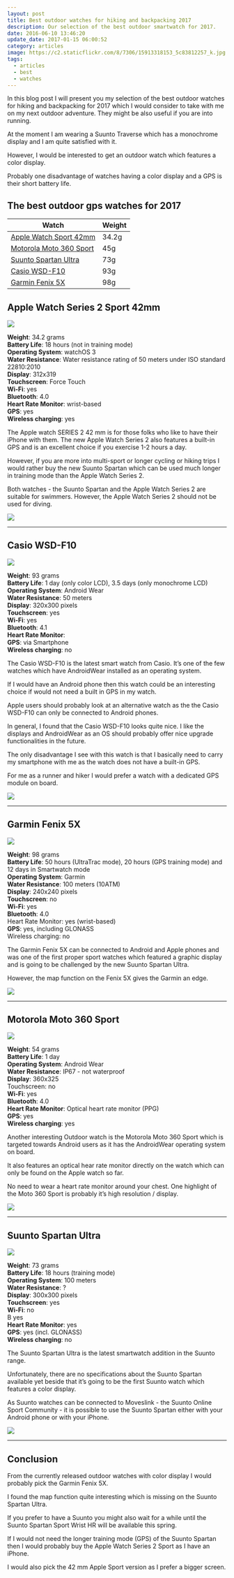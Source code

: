 ```yaml
---
layout: post
title: Best outdoor watches for hiking and backpacking 2017
description: Our selection of the best outdoor smartwatch for 2017.
date: 2016-06-10 13:46:20
update_date: 2017-01-15 06:00:52
category: articles
image: https://c2.staticflickr.com/8/7306/15913318153_5c83812257_k.jpg
tags:
  - articles
  - best
  - watches
---
```


In this blog post I will present you my selection of the best outdoor watches for hiking and backpacking for 2017 which I would consider to take with me on my next outdoor adventure. They might be also useful if you are into running.  

At the moment I am wearing a Suunto Traverse which has a monochrome display and I am quite satisfied with it.  

However, I would be interested to get an outdoor watch which features a color display.  

Probably one disadvantage of watches having a color display and a GPS is their short battery life.   

<amp-img src="https://c2.staticflickr.com/8/7306/15913318153_5c83812257_k.jpg" width="2048" height="1360" alt="Best outdoor GPS watches 2017"></amp-img>

<!--more-->

## The best outdoor gps watches for 2017

<div class="table-responsive">  
<table class="table table-hover table-bordered list_items">  
        <thead>  
             <tr>  
                <th>Watch</th><th>Weight</th>  
             </tr>  
        </thead>  
        <tbody>     
<tr>  
<td><a href="http://amzn.to/2jLZIuO" rel="nofollow">Apple Watch Sport 42mm</a>  
</td>  
<td>34.2g  
</td>  
</tr>  
<tr>  
<td><a href="http://amzn.to/1t7QAFm" rel="nofollow">Motorola Moto 360 Sport</a>  
</td>  
<td>45g  
</td>  
</tr>  
<tr>  
<td><a href="http://amzn.to/2iqbE9B" rel="nofollow">Suunto Spartan Ultra</a>  
</td>  
<td>73g  
</td>  
</tr>  
<tr>  
<td><a href="http://amzn.to/1YdNH1H" rel="nofollow">Casio WSD-F10</a>  
</td>  
<td>93g  
</td>  
</tr>  
<tr>  
<td><a href="http://amzn.to/2jkTcij" rel="nofollow">Garmin Fenix 5X</a>  
</td>  
<td>98g  
</td>  
</tr>  
</tbody>  
</table>  
</div>

## Apple Watch Series 2 Sport 42mm

<a rel="nofollow" target="_blank"  href="https://www.amazon.com/gp/product/B01BKSC14I/ref=as_li_tl?ie=UTF8&camp=1789&creative=9325&creativeASIN=B01BKSC14I&linkCode=as2&tag=hikeve-20&linkId=5781bd3b5a1ce59a4d231514776f4aff"><img border="0" src="//ws-na.amazon-adsystem.com/widgets/q?_encoding=UTF8&MarketPlace=US&ASIN=B01BKSC14I&ServiceVersion=20070822&ID=AsinImage&WS=1&Format=_SL250_&tag=hikeve-20" ></a><img src="//ir-na.amazon-adsystem.com/e/ir?t=hikeve-20&l=am2&o=1&a=B01BKSC14I" width="1" height="1" border="0" alt="" style="border:none !important; margin:0px !important;" />  

**Weight**: 34.2 grams  
**Battery Life**: 18 hours (not in training mode)  
**Operating System**: watchOS 3  
**Water Resistance**: Water resistance rating of 50 meters under ISO standard 22810:2010  
**Display**: 312x319  
**Touchscreen**: Force Touch  
**Wi-Fi**: yes  
**Bluetooth**: 4.0  
**Heart Rate Monitor**: wrist-based  
**GPS**: yes  
**Wireless charging**: yes  

The Apple watch SERIES 2 42 mm is for those folks who like to have their iPhone with them. The new Apple Watch Series 2 also features a built-in GPS and is an excellent choice if you exercise 1-2 hours a day.   

However, if you are more into multi-sport or longer cycling or hiking trips I would rather buy the new Suunto Spartan which can be used much longer in training mode than the Apple Watch Series 2.   

Both watches - the Suunto Spartan and the Apple Watch Series 2 are suitable for swimmers. However, the Apple Watch Series 2 should not be used for diving.  

<a href="http://amzn.to/2jLZIuO" rel="nofollow"><img src="http://www.hikeventures.com/buy.gif"></a>  


<hr>

## Casio WSD-F10

<a href="https://www.amazon.com/gp/product/B01CY1QXR6/ref=as_li_tl?ie=UTF8&camp=1789&creative=9325&creativeASIN=B01CY1QXR6&linkCode=as2&tag=hikeve-20&linkId=e259bc0b895c4a2b5cc6dec4c027ab7f"><img border="0" src="//ws-na.amazon-adsystem.com/widgets/q?_encoding=UTF8&MarketPlace=US&ASIN=B01CY1QXR6&ServiceVersion=20070822&ID=AsinImage&WS=1&Format=_SL250_&tag=hikeve-20" ></a><img src="//ir-na.amazon-adsystem.com/e/ir?t=hikeve-20&l=am2&o=1&a=B01CY1QXR6" width="1" height="1" border="0" alt="Casio WSD-F10" style="border:none !important; margin:0px !important;" />  

**Weight**: 93 grams  
**Battery Life**: 1 day (only color LCD), 3.5 days (only monochrome LCD)  
**Operating System**: Android Wear  
**Water Resistance**: 50 meters  
**Display**: 320x300 pixels  
**Touchscreen**: yes  
**Wi-Fi**: yes  
**Bluetooth**: 4.1  
**Heart Rate Monitor**:  
**GPS**: via Smartphone  
**Wireless charging**: no  

The Casio WSD-F10 is the latest smart watch from Casio. It’s one of the few watches which have AndroidWear installed as an operating system.   

If I would have an Android phone then this watch could be an interesting choice if would not need a built in GPS in my watch.  

Apple users should probably look at an alternative watch as the the Casio WSD-F10 can only be connected to Android phones.  

In general, I found that the Casio WSD-F10 looks quite nice. I like the displays and AndroidWear as an OS should probably offer nice upgrade functionalities in the future.   

The only disadvantage I see with this watch is that I basically need to carry my smartphone with me as the watch does not have a built-in GPS.   

For me as a runner and hiker I would prefer a watch with a dedicated GPS module on board.  

<a href="http://amzn.to/1YdNH1H" rel="nofollow"><img src="http://www.hikeventures.com/buy.gif"></a>  

<hr>

## Garmin Fenix 5X

<a target="_blank"  href="https://www.amazon.com/gp/product/B01MQX3306/ref=as_li_tl?ie=UTF8&camp=1789&creative=9325&creativeASIN=B01MQX3306&linkCode=as2&tag=hikeve-20&linkId=85e41c5bccf9b616397af8b4fbf4b8f1"><img border="0" src="//ws-na.amazon-adsystem.com/widgets/q?_encoding=UTF8&MarketPlace=US&ASIN=B01MQX3306&ServiceVersion=20070822&ID=AsinImage&WS=1&Format=_SL250_&tag=hikeve-20" ></a><img src="//ir-na.amazon-adsystem.com/e/ir?t=hikeve-20&l=am2&o=1&a=B01MQX3306" width="1" height="1" border="0" alt="Garmin Fenix 5" style="border:none !important; margin:0px !important;" />  

**Weight**: 98 grams  
**Battery Life**: 50 hours (UltraTrac mode), 20 hours (GPS training mode) and 12 days in Smartwatch mode  
**Operating System**: Garmin  
**Water Resistance**: 100 meters (10ATM)  
**Display**: 240x240 pixels  
**Touchscreen**: no  
**Wi-Fi**: yes  
**Bluetooth**: 4.0  
Heart Rate Monitor: yes (wrist-based)  
**GPS**: yes, including GLONASS  
Wireless charging: no  

The Garmin Fenix 5X can be connected to Android and Apple phones and was one of the first proper sport watches which featured a graphic display and is going to be challenged by the new Suunto Spartan Ultra.   

However, the map function on the Fenix 5X gives the Garmin an edge.  

<a href="http://amzn.to/2jkTcij" rel="nofollow"><img src="http://www.hikeventures.com/buy.gif"></a>  

<hr>

## Motorola Moto 360 Sport

<a href="https://www.amazon.com/gp/product/B016CKHAZO/ref=as_li_tl?ie=UTF8&camp=1789&creative=9325&creativeASIN=B016CKHAZO&linkCode=as2&tag=hikeve-20&linkId=4c6098a87f5b1865e89b5e207acc1007" rel="nofollow"><img border="0" src="//ws-na.amazon-adsystem.com/widgets/q?_encoding=UTF8&MarketPlace=US&ASIN=B016CKHAZO&ServiceVersion=20070822&ID=AsinImage&WS=1&Format=_SL250_&tag=hikeve-20" ></a><img src="//ir-na.amazon-adsystem.com/e/ir?t=hikeve-20&l=am2&o=1&a=B016CKHAZO" width="1" height="1" border="0" alt="Motorola Moto 360 Sport" style="border:none !important; margin:0px !important;" />  

**Weight**: 54 grams  
**Battery Life**: 1 day  
**Operating System**: Android Wear  
**Water Resistance**: IP67 - not waterproof  
**Display**: 360x325  
Touchscreen: no  
**Wi-Fi**: yes  
**Bluetooth**: 4.0  
**Heart Rate Monitor**: Optical heart rate monitor (PPG)  
**GPS**: yes  
**Wireless charging**: yes  

Another interesting Outdoor watch is the Motorola Moto 360 Sport which is targeted towards Android users as it has the AndroidWear operating system on board.   

It also features an optical hear rate monitor directly on the watch which can only be found on the Apple watch so far.   

No need to wear a heart rate monitor around your chest. One highlight of the Moto 360 Sport is probably it’s high resolution / display.  

<a href="http://amzn.to/1RWNLvb" rel="nofollow"><img src="http://www.hikeventures.com/buy.gif"></a>  

<hr>

## Suunto Spartan Ultra

<a href="https://www.amazon.com/gp/product/B01I05C446/ref=as_li_tl?ie=UTF8&camp=1789&creative=9325&creativeASIN=B01I05C446&linkCode=as2&tag=hikeve-20&linkId=c2ad8fc23315853230439ded9ec5099b" rel="nofollow"><img border="0" src="//ws-na.amazon-adsystem.com/widgets/q?_encoding=UTF8&MarketPlace=US&ASIN=B01I05C446&ServiceVersion=20070822&ID=AsinImage&WS=1&Format=_SL250_&tag=hikeve-20" ></a><img src="//ir-na.amazon-adsystem.com/e/ir?t=hikeve-20&l=am2&o=1&a=B01I05C446" width="1" height="1" border="0" alt="Suunto Spartan Ultra" style="border:none !important; margin:0px !important;" />  

**Weight**: 73 grams  
**Battery Life**: 18 hours (training mode)  
**Operating System**: 100 meters  
**Water Resistance**: ?  
**Display**: 300x300 pixels  
**Touchscreen**: yes  
**Wi-Fi**: no  
B yes  
**Heart Rate Monitor**: yes  
**GPS**: yes (incl. GLONASS)  
**Wireless charging**: no  

The Suunto Spartan Ultra is the latest smartwatch addition in the Suunto range.   

Unfortunately, there are no specifications about the Suunto Spartan available yet beside that it’s going to be the first Suunto watch which features a color display.   

As Suunto watches can be connected to Moveslink - the Suunto Online Sport Community - it is possible to use the Suunto Spartan either with your Android phone or with your iPhone.  

<a href="http://amzn.to/2iqbE9B" rel="nofollow"><img src="http://www.hikeventures.com/buy.gif"></a>  

<hr>

## Conclusion

From the currently released outdoor watches with color display I would probably pick the Garmin Fenix 5X.   

I found the map function quite interesting which is missing on the Suunto Spartan Ultra.   

If you prefer to have a Suunto you might also wait for a while until the Suunto Spartan Sport Wrist HR will be available this spring.  

If I would not need the longer training mode (GPS) of the Suunto Spartan then I would probably buy the Apple Watch Series 2 Sport as I have an iPhone.   

I would also pick the 42 mm Apple Sport version as I prefer a bigger screen.
